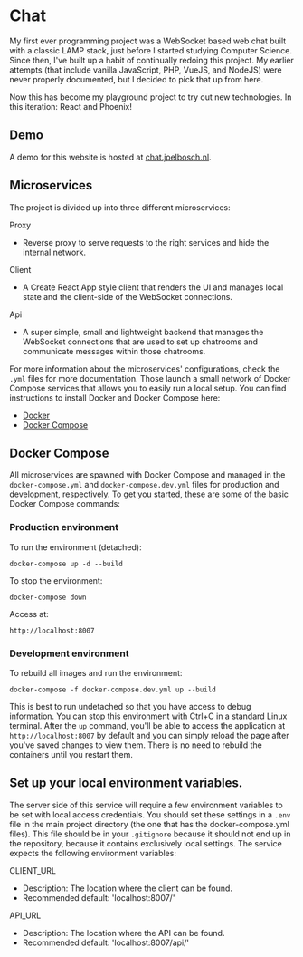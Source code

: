 # Chat
My first ever programming project was a WebSocket based web chat built with a
classic LAMP stack, just before I started studying Computer Science. Since then,
I've built up a habit of continually redoing this project. My earlier attempts
(that include vanilla JavaScript, PHP, VueJS, and NodeJS) were never properly
documented, but I decided to pick that up from here.

Now this has become my playground project to try out new technologies. In this
iteration: React and Phoenix!

## Demo
A demo for this website is hosted at
[chat.joelbosch.nl](https://chat.joelbosch.nl/).


## Microservices
The project is divided up into three different microservices:

Proxy
- Reverse proxy to serve requests to the right services and hide the internal
  network.

Client
- A Create React App style client that renders the UI and manages local state
  and the client-side of the WebSocket connections.

Api
- A super simple, small and lightweight backend that manages the WebSocket
  connections that are used to set up chatrooms and communicate messages within
  those chatrooms.

For more information about the microservices' configurations, check the
`.yml` files for more documentation. Those launch a small network of Docker
Compose services that allows you to easily run a local setup. You can find
instructions to install Docker and Docker Compose here:
- [Docker](https://docs.docker.com/get-docker/)           
- [Docker Compose](https://docs.docker.com/compose/install/)


## Docker Compose
All microservices are spawned with Docker Compose and managed in the
`docker-compose.yml` and `docker-compose.dev.yml` files for production and
development, respectively. To get you started, these are some of the basic
Docker Compose commands:


### Production environment
To run the environment (detached):

`docker-compose up -d --build`


To stop the environment:

`docker-compose down`


Access at:

`http://localhost:8007`


### Development environment
To rebuild all images and run the environment:

`docker-compose -f docker-compose.dev.yml up --build`


This is best to run undetached so that you have access to debug information. You
can stop this environment with Ctrl+C in a standard Linux terminal. After the
`up` command, you'll be able to access the application at
`http://localhost:8007` by default and you can simply reload the page after
you've saved changes to view them. There is no need to rebuild the containers
until you restart them.


## Set up your local environment variables.
The server side of this service will require a few environment variables to be
set with local access credentials. You should set these settings in a `.env`
file in the main project directory (the one that has the docker-compose.yml
files). This file should be in your `.gitignore` because it should not end up in
the repository, because it contains exclusively local settings. The service
expects the following environment variables:

CLIENT_URL
 - Description:           The location where the client can be found.
 - Recommended default:   'localhost:8007/'

API_URL
 - Description:           The location where the API can be found.
 - Recommended default:   'localhost:8007/api/'